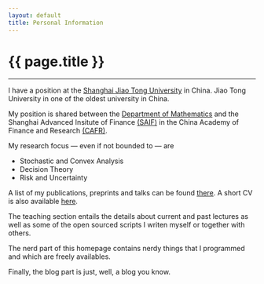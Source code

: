 ```yaml
---
layout: default
title: Personal Information
---
```


<h1 class="page-title">{{ page.title }}</h1>
<hr>

I have a position at the [Shanghai Jiao Tong University](http://en.sjtu.edu.cn) in China.
Jiao Tong University in one of the oldest university in China.

My position is shared between the [Department of Mathematics](http://www.math.sjtu.edu.cn/) and the Shanghai Advanced Insitute of Finance [(SAIF)](http://saif.sjtu.edu.cn) in the China Academy of Finance and Research [(CAFR)](http://en.cafr.cn).

My research focus &mdash; even if not bounded to &mdash; are

* Stochastic and Convex Analysis
* Decision Theory
* Risk and Uncertainty

A list of my publications, preprints and talks can be found [there]({{site.url}}/research).
A short CV is also available [here]({{site.url}}/CV).

The teaching section entails the details about current and past lectures as well as some of the open sourced scripts I writen myself or together with others.

The nerd part of this homepage contains nerdy things that I programmed and which are freely availables.

Finally, the blog part is just, well, a blog you know.